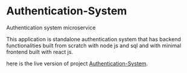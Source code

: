 # Authentication-System

Authentication system microservice

This application is standalone authentication system that has backend functionalities built from scratch with node js and sql and with minimal frontend built with react js.

here is the live version of project [Authentication-System](https://auth-system-h5dp.herokuapp.com/).
